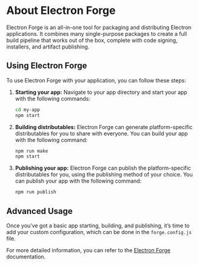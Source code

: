 # About Electron Forge

Electron Forge is an all-in-one tool for packaging and distributing Electron applications. It combines many single-purpose packages to create a full build pipeline that works out of the box, complete with code signing, installers, and artifact publishing.

## Using Electron Forge

To use Electron Forge with your application, you can follow these steps:

1. **Starting your app:** Navigate to your app directory and start your app with the following commands:

    ```bash
    cd my-app
    npm start
    ```

2. **Building distributables:** Electron Forge can generate platform-specific distributables for you to share with everyone. You can build your app with the following command:

    ```bash
    npm run make
    npm start
    ```

3. **Publishing your app:** Electron Forge can publish the platform-specific distributables for you, using the publishing method of your choice. You can publish your app with the following command:

    ```bash
    npm run publish
    ```

## Advanced Usage

Once you’ve got a basic app starting, building, and publishing, it’s time to add your custom configuration, which can be done in the `forge.config.js` file.

For more detailed information, you can refer to the [Electron Forge](https://www.electronforge.io/) documentation.
